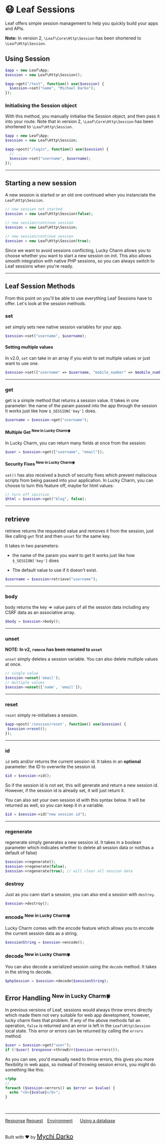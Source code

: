 <!-- markdownlint-disable no-inline-html -->
# 😷 Leaf Sessions

Leaf offers simple session management to help you quickly build your apps and APIs.

**Note:** In version 2, `\Leaf\Core\Http\Session` has been shortened to `\Leaf\Http\Session`.

## Using Session

```php
$app = new Leaf\App;
$session = new Leaf\Http\Session();

$app->get("/text", function() use($session) {
  $session->set("name", "Michael Darko");
});
```

### Initialising the Session object

With this method, you manually initialise the Session object, and then pass it into your route. Note that in version 2, `\Leaf\Core\Http\Session` has been shortened to `\Leaf\Http\Session`.

```php
$app = new Leaf\App;
$session = new Leaf\Http\Session;

$app->post("/login", function() use($session) {
  // ...
  $session->set("username", $username);
});
```

<hr>

## Starting a new session

A new session is started or an old one continued when you instanciate the `Leaf\Http\Session`.

```php
// new session not started
$session = new Leaf\Http\Session(false);

// new session/continue session
$session = new Leaf\Http\Session;

// new session/continue session
$session = new Leaf\Http\Session(true);
```

Since we want to avoid sessions conflicting, Lucky Charm allows you to choose whether you want to start a new session on init. This also allows smooth integration with native PHP sessions, so you can always switch to Leaf sessions when you're ready.

<hr>

## Leaf Session Methods

From this point on you'll be able to use everything Leaf Sessions have to offer. Let's look at the session methods.

### set

set simply sets new native session variables for your app.

```php
$session->set("username", $username);
```

#### Setting multiple values

In v2.0, `set` can take in an array if you wish to set multiple values or just want to use one.

```php
$session->set(["username" => $username, "mobile_number" => $mobile_number]);
```

<hr>

### get

get is a simple method that returns a session value. It takes in one parameter: the name of the param passed into the app through the session It works just like how `$_SESSION['key']` does.

```php
$username = $session->get("username");
```

#### Multiple Get <sup class="new-tag-1">New in Lucky Charm🍀</sup>

In Lucky Charm, you can return many fields at once from the session:

```php
$user = $session->get(["username", "email"]);
```

#### Security Fixes <sup class="new-tag-1">New in Lucky Charm🍀</sup>

`set()` has also received a bunch of security fixes which prevent maliscious scripts from being passed into your application. In Lucky Charm, you can choose to turn this feature off, maybe for html values:

```php
// turn off sanitize
$html = $session->get("blog", false);
```

<hr>

## retrieve

retrieve returns the requested value and removes it from the session, just like calling `get` first and then `unset` for the same key.

It takes in two parameters:

- the name of the param you want to get It works just like how `$_SESSION['key']` does

- The default value to use if it doesn't exist.

```php
$username = $session>retrieve("username");
```

<hr>

### body

body returns the key => value pairs of all the session data including any CSRF data as an associative array.

```php
$body = $session->body();
```

<hr>

### unset

**NOTE: In v2, `remove` has been renamed to `unset`**

`unset` simply deletes a session variable. You can also delete multiple values at once.

```php
// single value
$session->unset('email');
// multiple values
$session->unset(['name', 'email']);
```

<hr>

### reset

`reset` simply re-initialises a session.

```php
$app->post('/session/reset', function() use($session) {
 $session->reset();
});
```

<hr>

### id

`id` sets and/or returns the current session id. It takes in an **optional** parameter: the ID to overwrite the session id.

```php
$id = $session->id();
```

So if the session id is not set, this will generate and return a new session id. However, if the session id is already set, it will just return it.

You can also set your own session id with this syntax below. It will be returned as well, so you can keep it in a variable.

```php
$id = $session->id("new session id");
```

<hr>

### regenerate

regenerate simply generates a new session id. It takes in a boolean parameter which indicates whether to delete all session data or not(has a default of false)

```php
$session->regenerate();
$session->regenerate(false);
$session->regenerate(true); // will clear all session data
```

### destroy

Just as you cann start a session, you can also end a session with `destroy`.

```php
$session->destroy();
```

### encode <sup class="new-tag-1">New in Lucky Charm🍀</sup>

Lucky Charm comes with the encode feature which allows you to encode the current session data as a string.

```php
$sessionString = $session->encode();
```

### decode <sup class="new-tag-1">New in Lucky Charm🍀</sup>

You can also decode a serialized session using the `decode` method. It takes in the string to decode.

```php
$phpSession = $session->decode($sessionString);
```

## Error Handling <sup class="new-tag-1">New in Lucky Charm🍀</sup>

In previous versions of Leaf, sessions would always throw errors directly which made them not very suitable for web app development, however, lucky charm fixes that problem. If any of the above methods fail an operation, `false` is returned and an error is left in the `Leaf\Http\Session` local state. This error or errors can be returned by calling the `errors` method.

```php
$user = $session->get("user");
if (!$user) $response->throwErr($session->errors());
```

As you can see, you'd manually need to throw errors, this gives you more flexibility in web apps, so instead of throwing session errors, you might do something like this:

```php
<?php
// ...
foreach ($session->errors() as $error => $value) {
  echo "<b>{$value}</b>";
}
```

<br>
<hr>

<a href="#/lucky-charm/http/response" style="margin: 0px">Response</a>
<a href="#/lucky-charm/http/request" style="margin: 0px; 10px;">Request</a>
<a href="#/lucky-charm/environment" style="margin: 0px 10px;">Environment</a>
<a href="#/lucky-charm/database" style="margin: 0px 10px;">Using a database</a>

<br>
Built with ❤ by <a href="https://mychi.netlify.com" style="font-size: 20px; color: #111;" target="_blank">Mychi Darko</a>

